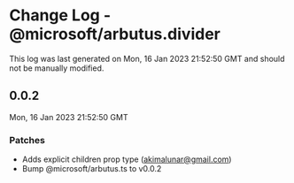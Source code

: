 # Change Log - @microsoft/arbutus.divider

This log was last generated on Mon, 16 Jan 2023 21:52:50 GMT and should not be manually modified.

<!-- Start content -->

## 0.0.2

Mon, 16 Jan 2023 21:52:50 GMT

### Patches

- Adds explicit children prop type (akimalunar@gmail.com)
- Bump @microsoft/arbutus.ts to v0.0.2
